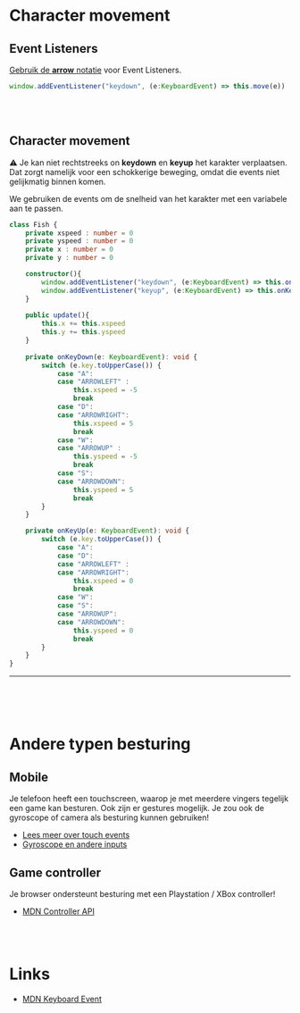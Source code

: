 # Character movement

## Event Listeners

[Gebruik de **arrow** notatie](https://developer.mozilla.org/en-US/docs/Web/JavaScript/Reference/Functions/Arrow_functions) voor Event Listeners.
```typescript
window.addEventListener("keydown", (e:KeyboardEvent) => this.move(e))
```

<br>
<br>

## Character movement

⚠️ Je kan niet rechtstreeks on **keydown** en **keyup** het karakter verplaatsen. Dat zorgt namelijk voor een schokkerige beweging, omdat die events niet gelijkmatig binnen komen.

We gebruiken de events om de snelheid van het karakter met een variabele aan te passen.

```typescript
class Fish {
    private xspeed : number = 0
    private yspeed : number = 0
    private x : number = 0
    private y : number = 0

    constructor(){
        window.addEventListener("keydown", (e:KeyboardEvent) => this.onKeyDown(e))
        window.addEventListener("keyup", (e:KeyboardEvent) => this.onKeyUp(e))
    }
    
    public update(){
        this.x += this.xspeed
        this.y += this.yspeed
    }
    
    private onKeyDown(e: KeyboardEvent): void {
        switch (e.key.toUpperCase()) {
            case "A":
            case "ARROWLEFT" :
                this.xspeed = -5
                break
            case "D":
            case "ARROWRIGHT":
                this.xspeed = 5
                break
            case "W":
            case "ARROWUP" :
                this.yspeed = -5
                break
            case "S":
            case "ARROWDOWN":
                this.yspeed = 5
                break
        }
    }

    private onKeyUp(e: KeyboardEvent): void {
        switch (e.key.toUpperCase()) {
            case "A":
            case "D":
            case "ARROWLEFT" :
            case "ARROWRIGHT":
                this.xspeed = 0
                break
            case "W":
            case "S":
            case "ARROWUP":
            case "ARROWDOWN":
                this.yspeed = 0
                break
        }
    }
}
```
---

<br>
<Br>
<br>

# Andere typen besturing

## Mobile

Je telefoon heeft een touchscreen, waarop je met meerdere vingers tegelijk een game kan besturen. Ook zijn er gestures mogelijk. Je zou ook de gyroscope of camera als besturing kunnen gebruiken!
- [Lees meer over touch events](https://github.com/HR-CMGT/Typescript/blob/master/snippets/touch.md)
- [Gyroscope en andere inputs](https://whatwebcando.today)

## Game controller

Je browser ondersteunt besturing met een Playstation / XBox controller!
- [MDN Controller API](https://developer.mozilla.org/en-US/docs/Web/API/Gamepad_API/Using_the_Gamepad_API)

<br>
<br>

# Links

- [MDN Keyboard Event](https://developer.mozilla.org/en-US/docs/Web/API/KeyboardEvent/key)
